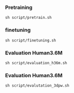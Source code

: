 ### Pretraining

```
sh script/pretrain.sh
```



### finetuning

```
sh script/finetuning.sh
```



### Evaluation Human3.6M

```
sh script/evaluation_h36m.sh
```



### Evaluation Human3.6M

```
sh script/evalutation_3dpw.sh
```

